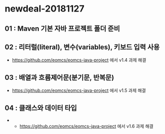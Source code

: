 # newdeal-20181127

## 01 : Maven 기본 자바 프로젝트 폴더 준비

## 02 : 리터럴(literal), 변수(variables), 키보드 입력 사용

- <https://github.com/eomcs/eomcs-java-project> 에서 v1.4 과제 해결

## 03 : 배열과 흐름제어문(분기문, 반복문)

- <https://github.com/eomcs/eomcs-java-project> 에서 v1.5 과제 해결

## 04 : 클래스와 데이터 타입

- - <https://github.com/eomcs/eomcs-java-project> 에서 v1.6 과제 해결
